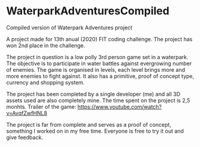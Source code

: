 # WaterparkAdventuresCompiled
 Compiled version of Waterpark Adventures project

A project made for 13th anual (2020) FIT coding challenge. The project has won 2nd place in the challenge.

The project in question is a low polly 3rd person game set in a waterpark. The objective is to participate in water battles against evergrowing number of enemies. The game is organised in levels, each level brings more and more enemies to fight against. It also has a primitive, proof of concept type, currency and shopping system.

The project has been completed by a single developer (me) and all 3D assets used are also completely mine. The time spent on the project is 2,5 monhts.
Trailer of the game: https://www.youtube.com/watch?v=AvqfZwfHNL8

The project is far from complete and serves as a proof of concept, something I worked on in my free time. Everyone is free to try it out and give feedback.
